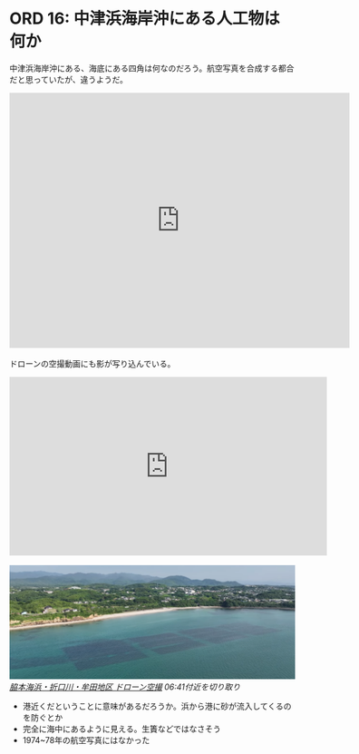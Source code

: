# ORD 16: 中津浜海岸沖にある人工物は何か

中津浜海岸沖にある、海底にある四角は何なのだろう。航空写真を合成する都合だと思っていたが、違うようだ。

<iframe src="https://www.google.com/maps/embed?pb=!1m18!1m12!1m3!1d1619.6637656714302!2d130.19944936579572!3d32.041757562090766!2m3!1f34.939067266033405!2f0!3f0!3m2!1i1024!2i768!4f35!3m3!1m2!1s0x353fcd001b8a2385%3A0x2c45d2b057ee6cd!2z5Lit5rSl5rWc5rW35bK4!5e1!3m2!1sen!2sjp!4v1724163981435!5m2!1sen!2sjp" width="600" height="450" style="border:0;" allowfullscreen="" loading="lazy" referrerpolicy="no-referrer-when-downgrade"></iframe>

ドローンの空撮動画にも影が写り込んでいる。

<iframe width="560" height="315" src="https://www.youtube.com/embed/6wqgxvOMQkc?si=yH3gEx56D0zoPIjI&amp;start=401" title="YouTube video player" frameborder="0" allow="accelerometer; autoplay; clipboard-write; encrypted-media; gyroscope; picture-in-picture; web-share" referrerpolicy="strict-origin-when-cross-origin" allowfullscreen></iframe>

![images](./images/20240821nakatsuhama.png)
*[脇本海浜・折口川・牟田地区 ドローン空撮](https://www.youtube.com/watch?v=6wqgxvOMQkc&t=402s) 06:41付近を切り取り*

- 港近くだということに意味があるだろうか。浜から港に砂が流入してくるのを防ぐとか
- 完全に海中にあるように見える。生簀などではなさそう
- 1974~78年の航空写真にはなかった

